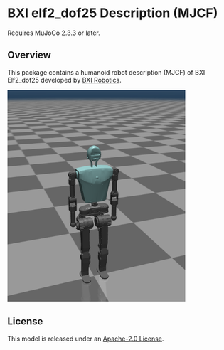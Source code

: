 # BXI elf2_dof25 Description (MJCF)

Requires MuJoCo 2.3.3 or later.

## Overview

This package contains a humanoid robot description (MJCF) of BXI Elf2_dof25 developed by [BXI Robotics](https://bxirobotics.com).

<p float="left">
  <img src="elf2_dof25.png" width="400">
</p>


## License

This model is released under an [Apache-2.0 License](LICENSE).

